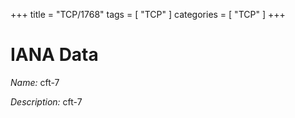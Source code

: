 +++
title = "TCP/1768"
tags = [ "TCP" ]
categories = [ "TCP" ]
+++

# IANA Data

_Name:_ cft-7

_Description:_ cft-7

